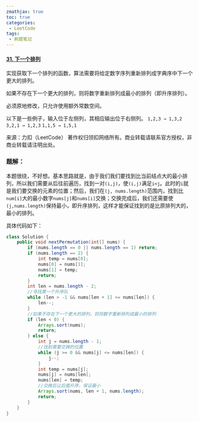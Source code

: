 ```yaml
---
zmathjax: true
toc: true
categories:
 - LeetCode
tags:
 - 刷题笔记
---
```


#### [31. 下一个排列](https://leetcode-cn.com/problems/next-permutation/)

实现获取下一个排列的函数，算法需要将给定数字序列重新排列成字典序中下一个更大的排列。

<!--more-->

如果不存在下一个更大的排列，则将数字重新排列成最小的排列（即升序排列）。

必须原地修改，只允许使用额外常数空间。

以下是一些例子，输入位于左侧列，其相应输出位于右侧列。
`1,2,3 → 1,3,2`
`3,2,1 → 1,2,3`
`1,1,5 → 1,5,1`

来源：力扣（LeetCode）
著作权归领扣网络所有。商业转载请联系官方授权，非商业转载请注明出处。

### 题解：

本题很绕，不好想。基本思路就是，由于我们我们要找到比当前结点大的最小排列，所以我们需要从后往前遍历，找到一对`(i,j)`，使`(i,j)`满足`i<j`。此时的`i`就是我们要交换的元素的位置；然后，我们在`(j, nums.length)`范围内，找到比`num[i]`大的最小数字`nums[j]`和`nums[i]`交换；交换完成后，我们还需要使`(j,nums.length)`保持最小，即升序排列，这样才能保证找到的是比原排列大的，最小的排列。

具体代码如下：

```java
class Solution {
    public void nextPermutation(int[] nums) {
        if (nums.length == 0 || nums.length == 1) return;
        if (nums.length == 2) {
            int temp = nums[0];
            nums[0] = nums[1];
            nums[1] = temp;
            return;
        }
        int len = nums.length - 2;
        //寻找第一个升序队
        while (len > -1 && nums[len + 1] <= nums[len]) {
            len--;
        }
        //如果不存在下一个更大的排列，则将数字重新排列成最小的排列
        if (len < 0) {
            Arrays.sort(nums);
            return;
        } else {
            int j = nums.length - 1;
            //找到需要交换的位置
            while (j >= 0 && nums[j] <= nums[len]) {
                j--;
            }
            int temp = nums[j];
            nums[j] = nums[len];
            nums[len] = temp;
            //交换后让后面升序，保证最小
            Arrays.sort(nums, len + 1, nums.length);
            return;
        }
    }
}
```
